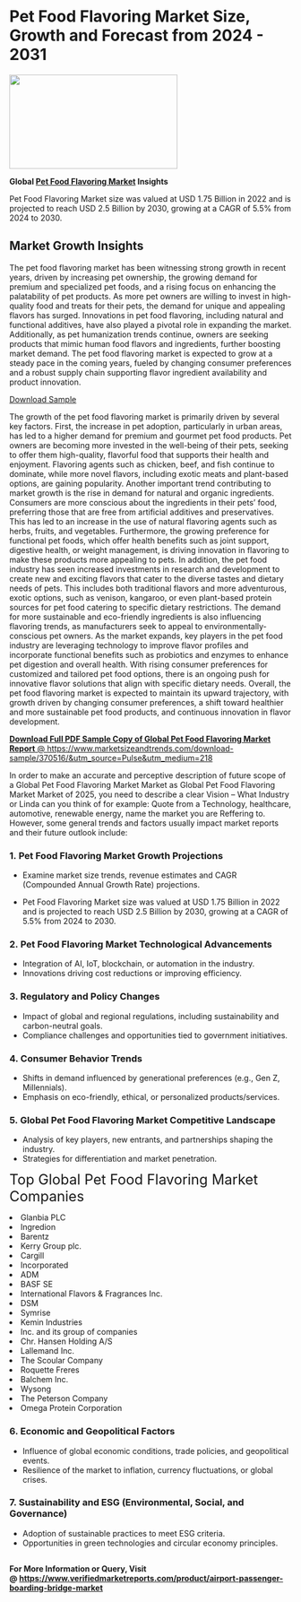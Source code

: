 <H1>Pet Food Flavoring Market Size, Growth and Forecast from 2024 - 2031</H1><img class="aligncenter size-medium wp-image-584254" src="https://thirdeyenews.in/wp-content/uploads/2024/09/Global-Market-Research-300x168.jpeg" alt="" width="300" height="168" /><p><strong>Global&nbsp;<a href="https://www.marketsizeandtrends.com/download-sample/370516/&amp;utm_source=Pulse&amp;utm_medium=218">Pet Food Flavoring Market</a> Insights</strong></p><p>Pet Food Flavoring Market size was valued at USD 1.75 Billion in 2022 and is projected to reach USD 2.5 Billion by 2030, growing at a CAGR of 5.5% from 2024 to 2030.</p><p><h2>Market Growth Insights</h2> <p>The pet food flavoring market has been witnessing strong growth in recent years, driven by increasing pet ownership, the growing demand for premium and specialized pet foods, and a rising focus on enhancing the palatability of pet products. As more pet owners are willing to invest in high-quality food and treats for their pets, the demand for unique and appealing flavors has surged. Innovations in pet food flavoring, including natural and functional additives, have also played a pivotal role in expanding the market. Additionally, as pet humanization trends continue, owners are seeking products that mimic human food flavors and ingredients, further boosting market demand. The pet food flavoring market is expected to grow at a steady pace in the coming years, fueled by changing consumer preferences and a robust supply chain supporting flavor ingredient availability and product innovation.</p> <p><a href="#">Download Sample</a></p> <p>The growth of the pet food flavoring market is primarily driven by several key factors. First, the increase in pet adoption, particularly in urban areas, has led to a higher demand for premium and gourmet pet food products. Pet owners are becoming more invested in the well-being of their pets, seeking to offer them high-quality, flavorful food that supports their health and enjoyment. Flavoring agents such as chicken, beef, and fish continue to dominate, while more novel flavors, including exotic meats and plant-based options, are gaining popularity. Another important trend contributing to market growth is the rise in demand for natural and organic ingredients. Consumers are more conscious about the ingredients in their pets’ food, preferring those that are free from artificial additives and preservatives. This has led to an increase in the use of natural flavoring agents such as herbs, fruits, and vegetables. Furthermore, the growing preference for functional pet foods, which offer health benefits such as joint support, digestive health, or weight management, is driving innovation in flavoring to make these products more appealing to pets. In addition, the pet food industry has seen increased investments in research and development to create new and exciting flavors that cater to the diverse tastes and dietary needs of pets. This includes both traditional flavors and more adventurous, exotic options, such as venison, kangaroo, or even plant-based protein sources for pet food catering to specific dietary restrictions. The demand for more sustainable and eco-friendly ingredients is also influencing flavoring trends, as manufacturers seek to appeal to environmentally-conscious pet owners. As the market expands, key players in the pet food industry are leveraging technology to improve flavor profiles and incorporate functional benefits such as probiotics and enzymes to enhance pet digestion and overall health. With rising consumer preferences for customized and tailored pet food options, there is an ongoing push for innovative flavor solutions that align with specific dietary needs. Overall, the pet food flavoring market is expected to maintain its upward trajectory, with growth driven by changing consumer preferences, a shift toward healthier and more sustainable pet food products, and continuous innovation in flavor development.</p> <p><a href="#"></p><p><span class=""><strong>Download Full PDF Sample Copy of Global Pet Food Flavoring Market Report</strong> @ <a href="https://www.marketsizeandtrends.com/download-sample/370516/&amp;utm_source=Pulse&amp;utm_medium=218" target="_blank">https://www.marketsizeandtrends.com/download-sample/370516/&amp;utm_source=Pulse&amp;utm_medium=218</a></span></p><p>In order to make an accurate and perceptive description of future scope of a Global&nbsp;Pet Food Flavoring Market Market as Global&nbsp;Pet Food Flavoring Market Market of 2025, you need to describe a clear Vision &ndash; What Industry or Linda can you think of for example: Quote from a Technology, healthcare, automotive, renewable energy, name the market you are Reffering to. However, some general trends and factors usually impact market reports and their future outlook include:</p><h3>1.&nbsp;<strong>Pet Food Flavoring Market Growth Projections</strong></h3><ul><li>Examine market size trends, revenue estimates and CAGR (Compounded Annual Growth Rate) projections.</li><li><p>Pet Food Flavoring Market size was valued at USD 1.75 Billion in 2022 and is projected to reach USD 2.5 Billion by 2030, growing at a CAGR of 5.5% from 2024 to 2030.</p></li></ul><h3>2.&nbsp;<strong>Pet Food Flavoring Market Technological Advancements</strong></h3><ul><li>Integration of AI, IoT, blockchain, or automation in the industry.</li><li>Innovations driving cost reductions or improving efficiency.</li></ul><h3>3.&nbsp;<strong>Regulatory and Policy Changes</strong></h3><ul><li>Impact of global and regional regulations, including sustainability and carbon-neutral goals.</li><li>Compliance challenges and opportunities tied to government initiatives.</li></ul><h3>4.&nbsp;<strong>Consumer Behavior Trends</strong></h3><ul><li>Shifts in demand influenced by generational preferences (e.g., Gen Z, Millennials).</li><li>Emphasis on eco-friendly, ethical, or personalized products/services.</li></ul><h3>5.&nbsp;<strong>Global Pet Food Flavoring Market Competitive Landscape</strong></h3><ul><li>Analysis of key players, new entrants, and partnerships shaping the industry.</li><li>Strategies for differentiation and market penetration.</li></ul><p data-pm-slice="1 1 []"><span style="color: inherit; font-family: inherit; font-size: 25px;">Top Global Pet Food Flavoring Market Companies</span></p><div class="" data-test-id=""><p><li>Glanbia PLC</li><li> Ingredion</li><li> Barentz</li><li> Kerry Group plc.</li><li> Cargill</li><li> Incorporated</li><li> ADM</li><li> BASF SE</li><li> International Flavors & Fragrances Inc.</li><li> DSM</li><li> Symrise</li><li> Kemin Industries</li><li> Inc. and its group of companies</li><li> Chr. Hansen Holding A/S</li><li> Lallemand Inc.</li><li> The Scoular Company</li><li> Roquette Freres</li><li> Balchem Inc.</li><li> Wysong</li><li> The Peterson Company</li><li> Omega Protein Corporation</li></p></div><h3>6.&nbsp;<strong>Economic and Geopolitical Factors</strong></h3><ul><li>Influence of global economic conditions, trade policies, and geopolitical events.</li><li>Resilience of the market to inflation, currency fluctuations, or global crises.</li></ul><h3>7.&nbsp;<strong>Sustainability and ESG (Environmental, Social, and Governance)</strong></h3><ul><li>Adoption of sustainable practices to meet ESG criteria.</li><li>Opportunities in green technologies and circular economy principles.</li></ul><h2><strong style="font-size: 14px;">For More Information or Query, Visit @&nbsp;</strong><a style="background-color: #ffffff; font-size: 14px;" href="https://www.marketsizeandtrends.com/report/pet-food-flavoring-market/" target="_blank">https://www.verifiedmarketreports.com/product/airport-passenger-boarding-bridge-market</a></h2>

